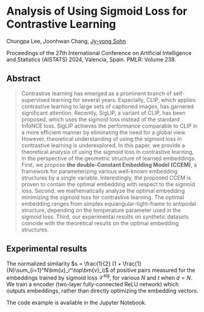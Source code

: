 # Analysis of Using Sigmoid Loss for Contrastive Learning

Chungpa Lee, Joonhwan Chang, [Jy-yong Sohn](https://scholar.google.co.kr/citations?hl=en&user=Cs75s1MAAAAJ&view_op=list_works&sortby=pubdate)

Proceedings of the 27th International Conference on Artificial Intelligence and Statistics (AISTATS) 2024, Valencia, Spain. PMLR: Volume 238.

## Abstract

> Contrastive learning has emerged as a prominent branch of self-supervised learning for several years. Especially, CLIP, which applies contrastive learning to large sets of captioned images, has garnered significant attention. Recently, SigLIP, a variant of CLIP, has been proposed, which uses the sigmoid loss instead of the standard InfoNCE loss. SigLIP achieves the performance comparable to CLIP in a more efficient manner by eliminating the need for a global view. However, theoretical understanding of using the sigmoid loss in contrastive learning is underexplored. In this paper, we provide a theoretical analysis of using the sigmoid loss in contrastive learning, in the perspective of the geometric structure of learned embeddings. First, we propose **the double-Constant Embedding Model (CCEM)**, a framework for parameterizing various well-known embedding structures by a single variable. Interestingly, the proposed CCEM is proven to contain the optimal embedding with respect to the sigmoid loss. Second, we mathematically analyze the optimal embedding minimizing the sigmoid loss for contrastive learning. The optimal embedding ranges from simplex equiangular-tight-frame to antipodal structure, depending on the temperature parameter used in the sigmoid loss. Third, our experimental results on synthetic datasets coincide with the theoretical results on the optimal embedding structures.

## Experimental results

The normalized similarity $s = \frac{1}{2} (1 + \frac{1}{N}\sum_{i=1}^N\bm{u}_i^\top\bm{v}_i)$ of positive pairs measured for the embeddings trained by sigmoid loss $\mathcal{L}^{\operatorname{sig}}$, for various $N$ and $t$ when $d=N$. We train a encoder (two-layer fully-connected ReLU network) which outputs embeddings, rather than directly optimizing the embedding vectors.

The code example is available in the Jupyter Notebook.